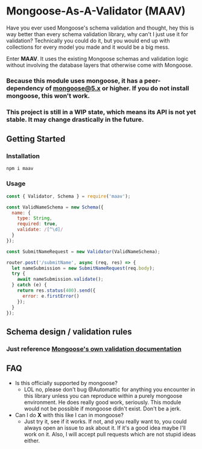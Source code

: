 # Mongoose-As-A-Validator (MAAV)

Have you ever used Mongoose's schema validation and thought, hey this is way better than
every schema validation library, why can't I just use it for validation? Technically you
could do it, but you would end up with collections for every model you made and it would
be a big mess.

Enter **MAAV**. It uses the existing Mongoose schemas and validation logic without involving
the database layers that otherwise come with Mongoose.

### Because this module uses mongoose, it has a peer-dependency of mongoose@5.x or higher. If you do not install mongoose, this won't work.

### This project is still in a WIP state, which means its API is not yet stable. It may change drastically in the future.

## Getting Started
### Installation
```
npm i maav
```
### Usage
```js
const { Validator, Schema } = require('maav');

const ValidNameSchema = new Schema({
  name: {
    type: String,
    required: true,
    validate: /[^\d]/
  }
});

const SubmitNameRequest = new Validator(ValidNameSchema);

router.post('/submitName', async (req, res) => {
  let nameSubmission = new SubmitNameRequest(req.body);
  try {
    await nameSubmission.validate();
  } catch (e) {
    return res.status(400).send({
      error: e.firstError()
    });
  }
});
```

## Schema design / validation rules
### Just reference [Mongoose's own validation documentation](https://mongoosejs.com/docs/validation.html)


## FAQ
* Is this officially supported by mongoose?
  * LOL no, please don't bug @Automattic for anything you encounter in this library
  unless you can reproduce within a purely mongoose environment. He does really good
  work, seriously. This module would not be possible if mongoose didn't exist. Don't be a jerk.
* Can I do **X** with this like I can in mongoose?
  * Just try it, see if it works. If not, and you really want to, you could always open an issue 
  to ask about it. If it's a good idea maybe I'll work on it. Also, I will accept pull
  requests which are not stupid ideas either.
